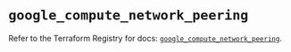 # `google_compute_network_peering`

Refer to the Terraform Registry for docs: [`google_compute_network_peering`](https://registry.terraform.io/providers/hashicorp/google/5.39.1/docs/resources/compute_network_peering).
